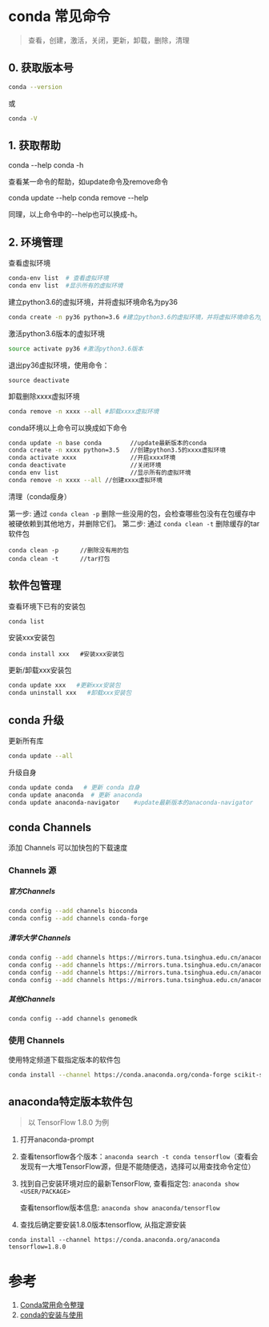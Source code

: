 # conda 常见命令

> 查看，创建，激活，关闭，更新，卸载，删除，清理

## 0. 获取版本号
```bash
conda --version
```
或
```bash
conda -V
```

## 1. 获取帮助

conda --help
conda -h

查看某一命令的帮助，如update命令及remove命令

conda update --help
conda remove --help

同理，以上命令中的--help也可以换成-h。

## 2. 环境管理

查看虚拟环境
```bash
conda-env list  # 查看虚拟环境
conda env list  #显示所有的虚拟环境
```

建立python3.6的虚拟环境，并将虚拟环境命名为py36
```bash
conda create -n py36 python=3.6 #建立python3.6的虚拟环境，并将虚拟环境命名为py36
```

激活python3.6版本的虚拟环境
```bash
source activate py36 #激活python3.6版本
```


退出py36虚拟环境，使用命令：
```
source deactivate
```

卸载删除xxxx虚拟环境
```bash
conda remove -n xxxx --all #卸载xxxx虚拟环境
```

conda环境以上命令可以换成如下命令
```bash
conda update -n base conda        //update最新版本的conda
conda create -n xxxx python=3.5   //创建python3.5的xxxx虚拟环境
conda activate xxxx               //开启xxxx环境
conda deactivate                  //关闭环境
conda env list                    //显示所有的虚拟环境
conda remove -n xxxx --all //创建xxxx虚拟环境
```


清理（conda瘦身）

第一步: 通过 `conda clean -p` 删除一些没用的包，会检查哪些包没有在包缓存中被硬依赖到其他地方，并删除它们。
第二步: 通过 `conda clean -t` 删除缓存的tar软件包
```
conda clean -p      //删除没有用的包
conda clean -t      //tar打包
```

## 软件包管理

查看环境下已有的安装包
```bash
conda list
```

安装xxx安装包
```
conda install xxx   #安装xxx安装包
```

更新/卸载xxx安装包
```bash
conda update xxx   #更新xxx安装包
conda uninstall xxx   #卸载xxx安装包
```

## conda 升级

更新所有库
```bash
conda update --all
```


升级自身
```bash
conda update conda   # 更新 conda 自身
conda update anaconda  # 更新 anaconda
conda update anaconda-navigator    #update最新版本的anaconda-navigator   
```

## conda Channels
添加 Channels 可以加快包的下载速度

### Channels 源

##### 官方Channels
```bash
conda config --add channels bioconda
conda config --add channels conda-forge
```

##### 清华大学 Channels

```bash
conda config --add channels https://mirrors.tuna.tsinghua.edu.cn/anaconda/pkgs/free/
conda config --add channels https://mirrors.tuna.tsinghua.edu.cn/anaconda/pkgs/main/
conda config --add channels https://mirrors.tuna.tsinghua.edu.cn/anaconda/cloud/conda-forge/
conda config --add channels https://mirrors.tuna.tsinghua.edu.cn/anaconda/cloud/bioconda/
```

##### 其他Channels
```
conda config --add channels genomedk
```

### 使用 Channels

使用特定频道下载指定版本的软件包
```bash
conda install --channel https://conda.anaconda.org/conda-forge scikit-surprise=1.1.0
```

## anaconda特定版本软件包
> 以 TensorFlow 1.8.0 为例

1. 打开anaconda-prompt
2. 查看tensorflow各个版本：`anaconda search -t conda tensorflow`（查看会发现有一大堆TensorFlow源，但是不能随便选，选择可以用查找命令定位）

3. 找到自己安装环境对应的最新TensorFlow, 查看指定包: `anaconda show <USER/PACKAGE>`
   
   查看tensorflow版本信息: `anaconda show anaconda/tensorflow`

4. 查找后确定要安装1.8.0版本tensorflow, 从指定源安装
```
conda install --channel https://conda.anaconda.org/anaconda tensorflow=1.8.0 
```



# 参考
1. [Conda常用命令整理](https://blog.csdn.net/menc15/article/details/71477949)
2. [conda的安装与使用](https://www.jianshu.com/p/edaa744ea47d)